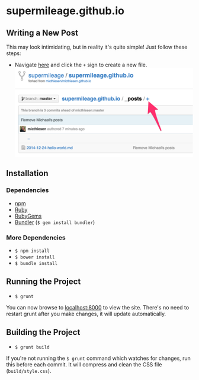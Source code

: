 # supermileage.github.io

## Writing a New Post
This may look intimidating, but in reality it's quite simple! Just follow these steps:
- Navigate [here](https://github.com/supermileage/supermileage.github.io/tree/master/_posts) and click the `+` sign to create a new file. ![plus sign](images/readme-new-file.png)

## Installation

### Dependencies
- [npm](https://www.npmjs.com/)
- [Ruby](https://www.ruby-lang.org/)
- [RubyGems](https://rubygems.org/)
- [Bundler](http://bundler.io/) (`$ gem install bundler`)

### More Dependencies
- `$ npm install`
- `$ bower install`
- `$ bundle install`

## Running the Project
- `$ grunt`

You can now browse to [localhost:8000](http://localhost:8000/) to view the site. There's no need to restart grunt after you make changes, it will update automatically.

## Building the Project
- `$ grunt build`

If you're not running the `$ grunt` command which watches for changes, run this before each commit. It will compress and clean the CSS file (`build/style.css`).
